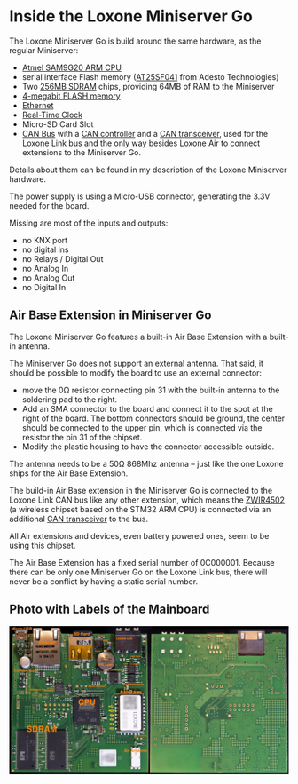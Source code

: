 # Inside the Loxone Miniserver Go

The Loxone Miniserver Go is build around the same hardware, as the regular Miniserver:

- [Atmel SAM9G20 ARM CPU][1]
- serial interface Flash memory ([AT25SF041][1b] from Adesto Technologies)
- Two [256MB SDRAM][3] chips, providing 64MB of RAM to the Miniserver
- [4-megabit FLASH memory][2]
- [Ethernet][4]
- [Real-Time Clock][5]
- Micro-SD Card Slot
- [CAN Bus][11] with a [CAN controller][12] and a [CAN transceiver][13], used for the Loxone Link bus and the only way besides Loxone Air to connect extensions to the Miniserver Go.

Details about them can be found in my description of the Loxone Miniserver hardware.

The power supply is using a Micro-USB connector, generating the 3.3V needed for the board.

Missing are most of the inputs and outputs:
- no KNX port
- no digital ins
- no Relays / Digital Out
- no Analog In
- no Analog Out
- no Digital In

## Air Base Extension in Miniserver Go

The Loxone Miniserver Go features a built-in Air Base Extension with a built-in antenna.

The Miniserver Go does not support an external antenna. That said, it should be possible to modify the board to use an external connector:
- move the 0Ω resistor connecting pin 31 with the built-in antenna to the soldering pad to the right.
- Add an SMA connector to the board and connect it to the spot at the right of the board. The bottom connectors should be ground, the center should be connected to the upper pin, which is connected via the resistor the pin 31 of the chipset.
- Modify the plastic housing to have the connector accessible outside.

The antenna needs to be a 50Ω 868Mhz antenna – just like the one Loxone ships for the Air Base Extension.

The build-in Air Base extension in the Miniserver Go is connected to the Loxone Link CAN bus like any other extension, which means the [ZWIR4502][14] (a wireless chipset based on the STM32 ARM CPU) is connected via an additional [CAN transceiver][13] to the bus.

All Air extensions and devices, even battery powered ones, seem to be using this chipset.

The Air Base Extension has a fixed serial number of 0C000001. Because there can be only one Miniserver Go on the Loxone Link bus, there will never be a conflict by having a static serial number.


## Photo with Labels of the Mainboard

![Loxone Miniserver Go Mainboard](./img/LoxoneMiniserverGo.jpg)

 [1]: https://www.microchip.com/wwwproducts/en/AT91SAM9G20
 [1b]: https://www.adestotech.com/wp-content/uploads/DS-AT25SF041_044.pdf
 [2]: https://www.adestotech.com/wp-content/uploads/doc3668.pdf
 [3]: https://www.skhynix.com/eolproducts.view.do?pronm=SDR+SDRAM&srnm=H57V2562GTR&rk=01&rc=consumer
 [4]: https://www.nxp.com/docs/en/data-sheet/PCF2123.pdf
 [5]: https://www.nxp.com/products/analog/signal-chain/real-time-clocks/rtcs-with-spi/spi-real-time-clock-calendar:PCF2123
 [6]: http://www.hongfa.com/pro/pdf/HF33F_en.pdf
 [7]: http://www.analog.com/media/en/technical-documentation/data-sheets/ADUM3400_3401_3402.pdf
 [8]: http://www.analog.com/media/en/technical-documentation/data-sheets/AD5724_5734_5754.pdf
 [9]: http://www.ti.com/lit/ds/slas139c/slas139c.pdf
 [10]: http://www.ti.com/lit/ds/symlink/sn65hvs882.pdf
 [11]: https://de.wikipedia.org/wiki/Controller_Area_Network
 [12]: http://ww1.microchip.com/downloads/en/DeviceDoc/21801d.pdf
 [13]: http://www.ti.com/lit/ds/symlink/sn65hvd230.pdf
 [14]: https://www.idt.com/products/interface-connectivity/ipv6-modules/zwir4512-secure-low-power-wireless-ipv6-module
 